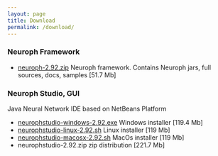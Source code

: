 ```yaml
---
layout: page
title: Download
permalink: /download/
---
```


### Neuroph Framework

* [neuroph-2.92.zip](http://sourceforge.net/projects/neuroph/files/neuroph-2.92/neuroph-2.92.zip/download)
  Neuroph framework. Contains Neuroph jars, full sources, docs, samples [51.7 Mb]

### Neuroph Studio, GUI

Java Neural Network IDE based on NetBeans Platform

* [neurophstudio-windows-2.92.exe](http://sourceforge.net/projects/neuroph/files/neuroph-2.92/neurophstudio-windows-2.92.exe/download) Windows installer [119.4 Mb]
* [neurophstudio-linux-2.92.sh](http://sourceforge.net/projects/neuroph/files/neuroph-2.92/neurophstudio-linux-2.92.sh/download) Linux installer [119 Mb]
* [neurophstudio-macosx-2.92.sh](http://sourceforge.net/projects/neuroph/files/neuroph-2.92/neurophstudio-macosx-2.92.tgz/download) MacOs installer [119 Mb]
* neurophstudio-2.92.zip zip distribution [221.7 Mb]
